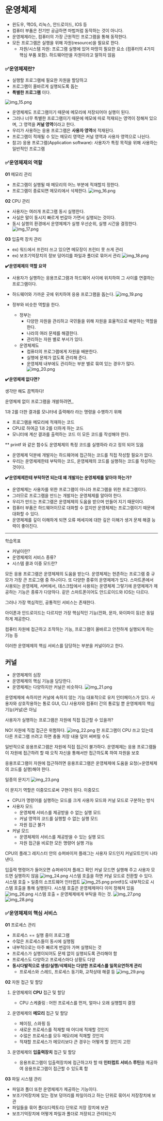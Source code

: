 # 운영체제

- 윈도우, 맥OS, 리눅스, 안드로이드, IOS 등
- 컴퓨터 부품은 전기만 공급하면 마법처럼 동작하는 것이 아니다.
- 운영체제라는, 컴퓨터의 가장 근원적인 프로그램을 통해 동작한다.
- 모든 프로그램은 실행을 위해 자원(resource)을 필요로 한다. 
    - 자원/시스템 자원: 프로그램 실행에 있어 마땅히 필요한 요소 (컴퓨터의 4가지 핵심 부품 포함). 하드웨어만을 자원이라고 말하지 않음

### ✅운영체제란?
- 실행할 프로그램에 필요한 자원을 할당하고
- 프로그램이 올바르게 실행되도록 돕는
- **특별한 프로그램** 이다.

![img_15.png](img_15.png)

- 운영체제도 프로그램이기 때문에 메모리에 저장되어야 실행이 된다.
- 그러나 너무 특별한 프로그램이기 때문에 메모에 따로 적재되는 영역이 정해져 있으며, 그 영역을 **커널 영역**이라고 한다.
- 우리가 사용하는 응용 프로그램은 **사용자 영역**에 적재된다.
- 프로그램이 적재될 수 있는 메모리 영역은 커널 영역과 사용자 영역으로 나뉜다.
- 참고) 응용 프로그램(Application software): 사용자가 특정 목적을 위해 사용하는 일반적인 프로그램

### ✅운영체제의 역할
**01** 메모리 관리

- 프로그램이 실행될 때 메모리의 어느 부분에 적재할지 정한다.
- 프로그램이 종료되면 메모리에서 삭제한다.
![img_16.png](img_16.png)


**02** CPU 관리
- 사용자는 여러개 프로그램 동시 실행한다.
- 사실은 말이 동시지 빠르게 번갈아 가면서 실행되는 것이다.
- 동시 실행의 환경에서 운영체제가 실행 우선순위, 실행 시간을 결정한다.
![img_17.png](img_17.png)


**03** 입출력 장치 관리
- ex) 워드에서 프린터 쓰고 있으면 메모장이 프린터 못 쓰게 관리
- ex) 보조기억장치의 정보 덩어리를 파일과 폴더로 묶어서 관리
![img_18.png](img_18.png)


**✔️운영체제의 역할 요약**

- 사용자가 실행하는 응용프로그램과 하드웨어 사이에 위치하여 그 사이를 연결하는 프로그램이다.
- 하드웨어와 가까운 곳에 위치하여 응용 프로그램을 돕는다.
![img_19.png](img_19.png)

- 정부와 비슷한 역할을 한다.
    - 정부는
        - 다양한 자원을 관리하고 국민들을 위해 자원을 효율적으로 배분하는 역할을 한다.
        - 나라의 여러 문제를 해결한다.
        - 관리하는 자원 별로 부서가 있다.
    - 운영체제도
        - 컴퓨터의 프로그램에게 자원을 배분한다.
        - 실행에 문제가 없도록 관리해 준다.
        - 운영체제 내부에도 관리하는 부분 별로 묶여 있는 경우가 많다.
![img_20.png](img_20.png)


**✔️운영체제 없다면?**

생각만 해도 끔찍하다!

운영체제 없이 프로그램을 개발하려면,,

1과 2를 더한 결과를 모니터네 출력해라 라는 명령을 수행하기 위해
- 프로그램을 메모리에 적재하는 코드
- CPU로 하여금 1과 2를 더하게 하는 코드
- 모니터에 계산 결과를 출력하는 코드
이 모든 코드를 작성해야 한다.

** printf 와 같은 함수도 운영체제의 특정 코드를 실행하라 라고 정의 되어 있음

- 운영체제 덕분에 개발자는 하드웨어에 접근하는 코드를 직접 작성할 필요가 없다.
- 우리는 운영체제한테 부탁하는 코드, 운영체제의 코드를 실행하는 코드를 작성하는 것이다.

**✔️운영체제한테 부탁하면 되는데 왜 개발자는 운영체제를 알아야 하는가?**

- 운영체제는 사용자를 위한 프로그램이 아니라 프로그램을 위한 프로그램이다.
- 그러므로 프로그램을 만드는 개발자는 운영체제를 알아야 한다.
- 우리가 만드는 프로그램은 운영체제의 도움을 받으며 만들어 지기 때문이다.
- 컴퓨터 부품은 하드웨어이므로 대화할 수 없지만 운영체제는 프로그램이기 때문에 대화할 수 있다.
- 운영체제를 깊이 이해하게 되면 오류 메세지에 대한 깊은 이해가 생겨 문제 해결 능력이 좋아진다.

------
학습목표
- 커널이란?
- 운영체제의 서비스 종류?
- 시스템 콜과 이중 모드란?

모든 응용 프로그램은 운영체제의 도움을 받는다.
운영체제는 현존하는 프로그램 중 규모가 가장 큰 프로그램 중 하나이다.
또 다양한 종류의 운영체제가 있다. 스마트폰에서 사용되는 운영체제, 서버에서, 데스크탑에서 사용되는 운영체제
그렇기에 운영체제가 제공하는 기능은 종류가 다양하다.
같은 스마트폰이어도 안드로이드와 IOS는 다르다.

그러나 가장 핵심적인, 공통적인 서비스는 존재한다.

아이폰과 안드로이드는 다르지만 가장 핵심적인 기능(전화, 문자, 와이파이 등)은 동일하게 제공한다.

컴퓨터 자원에 접근하고 조작하는 기능, 프로그램이 올바르고 안전하게 실행되게 하는 기능 등

이러한 운영체제의 핵심 서비스를 담당하는 부분을 커널이라고 한다.

## 커널
- 운영체제의 심장
- 운영체제의 핵심 기능을 담당한다.
- 운영체제는 다양하지만 커널은 비슷하다.
![img_21.png](img_21.png)

운영체제에 속하지만 커널에 속하지 않는 기능
대표적으로 유저 인터페이스가 있다.
사용자와 상호작용하는 통로
GUI, CLI
사용자와 컴퓨터 간의 통로일 뿐 운영체제의 핵심 기능(커널)은 아님

사용자가 실행하는 프로그램은 자원에 직접 접근할 수 있을까?

NO! 자원에 직접 접근은 위험하다.
![img_22.png](img_22.png)
한 프로그램이 CPU 쓰고 있는데 다른 프로그램 쓰려고 하면 충돌
저장 내용 덮어 써버릴 수도

일반적으로 응용프로그램은 자원에 직접 접근이 불가하다.
운영체제는 응용 프로그램들이 자원에 접근하려 할 때 오직 자신을 통해서만 접근하도록 하여 자원을 보호

응용프로그램이 자원에 접근하려면
응용프로그램은 운영체제에 도움을 요청(=운영체제의 코드를 실행)해야 한다.

일종의 문지기
![img_23.png](img_23.png)


이 문지기 역할은 이중모드로써 구현이 된다.
이중모드
- CPU가 명령어를 실행하는 모드를 크게 사용자 모드와 커널 모드로 구분하는 방식
- 사용자 모드
    - 운영체제 서비스를 제공받을 수 없는 실행 모드
    - 커널 영역의 코드를 실행할 수 없는 실행 모드
    - 자원 접근 불가
- 커널 모드
    - 운영체제의 서비스를 제공받을 수 있는 실행 모드
    - 자원 접근을 비로한 모든 명령어 실행 가능
  
CPU의 플래그 레지스터 안의 슈퍼바이저 플래그는 사용자 모드인지 커널모트인지 나타낸다.

입출력 명령어가 들어오면
슈퍼바이저 플래그 확인
커널 모드면 실행해 주고
사용자 모드면 실행하지 않음
![img_24.png](img_24.png)
시스템 호출을 하면 커널 모드로 전환할 수 있다.
시스템 호출 > 일종의 소프트웨어 인터럽트
![img_25.png](img_25.png)
printf()도 내부적으로 시스템 호출을 통해 실행된다. 
시스템 호출은 운영체제마다 이미 정해져 있음
![img_26.png](img_26.png)
시스템 호출 = 운영체제에게 부탁을 하는 것.
![img_27.png](img_27.png)
![img_28.png](img_28.png)


### ✅운영체제의 핵심 서비스 
**01** 프로세스 관리
- 프로세스 == 실행 중이 프로그램
- 수많은 프로세스들이 동시에 실행됨
- 내부적으로는 아주 빠르게 번갈아 가며 실행되는 것
- 프로세스가 실행이되어도 문제 없이 실행되도록 관리해야 함
- 프로세스도 다양하고 프로세스마다 상황도 다양
- **동시다발적으로 생성/실행/삭제되는 다양한 프로세스를 일목요연하게 관리**
    - 프로세스와 스레드, 프로세스 동기화, 교착상태 해결 등
![img_29.png](img_29.png)

**02** 자원 접근 및 할당
1. 운영체제의 **CPU** 접근 및 할당
    - CPU 스케줄링 : 어떤 프로세스를 먼저, 얼마나 오래 실행할지 결정


2. 운영체제의 **메모리** 접근 및 할당
    - 페이징, 스와핑 등 
    - 새로운 프로세스를 적재할 때 어디에 적재할 것인지
    - 수많은 프로세스를 모두 메모리에 적재할 것인지
    - 적재할 프로세스가 메모리보다 큰 경우는 어떻게 할 것인지 고민


3. 운영체제의 **입출력장치** 접근 및 할당
    - 응용프로그램이 입출력장치에 접근하고자 할 때 **인터럽트 서비스 루틴**을 제공하여 응용프로그램이 접근할 수 있도록 함

**03** 파일 시스템 관리
- 파일과 폴더 또한 운영체제가 제공하는 기능이다.
- 보조기억장치에 있는 정보 덩어리를 파일이라고 하는 단위로 묶어서 저장장치에 보관
- 파일들을 묶어 폴더(디렉토리) 단위로 저장 장치에 보관
- 보조기억장치에 어떻게 파일과 폴더로 저장되고 관리되는지